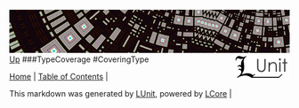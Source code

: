 ![](../Content/LUnit-banner-small.png "")
[<img style="float: right;" src="../Content/LUnit-logo-small.png">](../../README.md)
[Up](TypeCoverage.md)
###TypeCoverage
#CoveringType

[Home](../../README.md) | [Table of Contents](../../TableOfContents.md) | 


This markdown was generated by [LUnit](https://github.com/CodeSingularity/LUnit), powered by [LCore](https://github.com/CodeSingularity/LCore) | 

